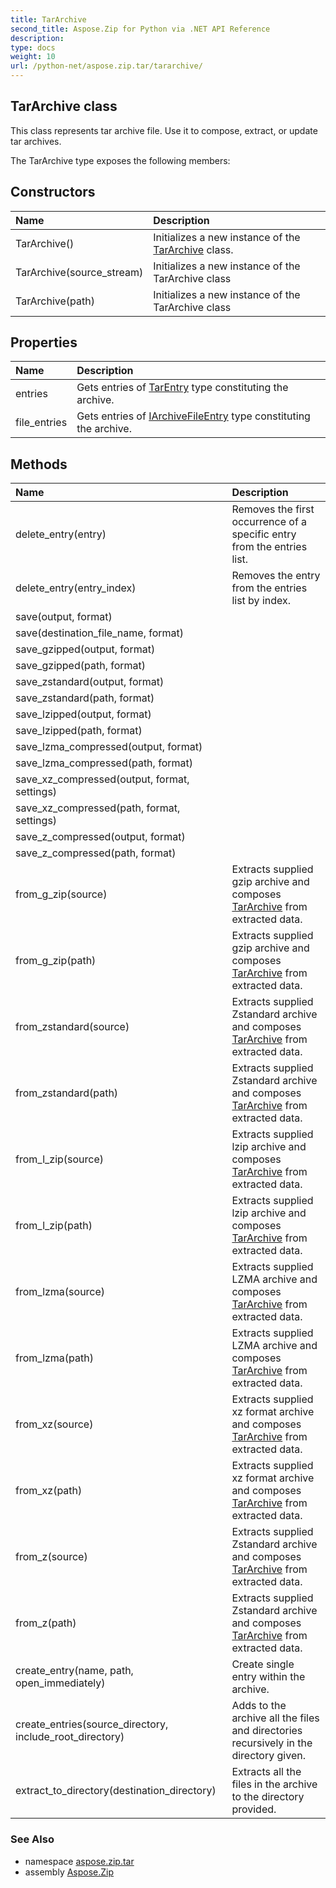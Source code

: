 ```yaml
---
title: TarArchive
second_title: Aspose.Zip for Python via .NET API Reference
description: 
type: docs
weight: 10
url: /python-net/aspose.zip.tar/tararchive/
---
```


## TarArchive class

This class represents tar archive file. Use it to compose, extract, or update tar archives.

The TarArchive type exposes the following members:
## Constructors
| Name | Description |
| :- | :- |
|TarArchive()|Initializes a new instance of the [TarArchive](/zip/python-net/aspose.zip.tar/tararchive/) class.|
|TarArchive(source_stream)|Initializes a new instance of the TarArchive class|
|TarArchive(path)|Initializes a new instance of the TarArchive class|
## Properties
| Name | Description |
| :- | :- |
|entries|Gets entries of [TarEntry](/zip/python-net/aspose.zip.tar/tarentry/) type constituting the archive.|
|file_entries|Gets entries of [IArchiveFileEntry](/zip/python-net/aspose.zip/iarchivefileentry/) type constituting the archive.|
## Methods
| Name | Description |
| :- | :- |
|delete_entry(entry)|Removes the first occurrence of a specific entry from the entries list.|
|delete_entry(entry_index)|Removes the entry from the entries list by index.|
|save(output, format)|  |
|save(destination_file_name, format)|  |
|save_gzipped(output, format)|  |
|save_gzipped(path, format)|  |
|save_zstandard(output, format)|  |
|save_zstandard(path, format)|  |
|save_lzipped(output, format)|  |
|save_lzipped(path, format)|  |
|save_lzma_compressed(output, format)|  |
|save_lzma_compressed(path, format)|  |
|save_xz_compressed(output, format, settings)|  |
|save_xz_compressed(path, format, settings)|  |
|save_z_compressed(output, format)|  |
|save_z_compressed(path, format)|  |
|from_g_zip(source)|Extracts supplied gzip archive and composes [TarArchive](/zip/python-net/aspose.zip.tar/tararchive/) from extracted data.|
|from_g_zip(path)|Extracts supplied gzip archive and composes [TarArchive](/zip/python-net/aspose.zip.tar/tararchive/) from extracted data.|
|from_zstandard(source)|Extracts supplied Zstandard archive and composes [TarArchive](/zip/python-net/aspose.zip.tar/tararchive/) from extracted data.|
|from_zstandard(path)|Extracts supplied Zstandard archive and composes [TarArchive](/zip/python-net/aspose.zip.tar/tararchive/) from extracted data.|
|from_l_zip(source)|Extracts supplied lzip archive and composes [TarArchive](/zip/python-net/aspose.zip.tar/tararchive/) from extracted data.|
|from_l_zip(path)|Extracts supplied lzip archive and composes [TarArchive](/zip/python-net/aspose.zip.tar/tararchive/) from extracted data.|
|from_lzma(source)|Extracts supplied LZMA archive and composes [TarArchive](/zip/python-net/aspose.zip.tar/tararchive/) from extracted data.|
|from_lzma(path)|Extracts supplied LZMA archive and composes [TarArchive](/zip/python-net/aspose.zip.tar/tararchive/) from extracted data.|
|from_xz(source)|Extracts supplied xz format archive and composes [TarArchive](/zip/python-net/aspose.zip.tar/tararchive/) from extracted data.|
|from_xz(path)|Extracts supplied xz format archive and composes [TarArchive](/zip/python-net/aspose.zip.tar/tararchive/) from extracted data.|
|from_z(source)|Extracts supplied Zstandard archive and composes [TarArchive](/zip/python-net/aspose.zip.tar/tararchive/) from extracted data.|
|from_z(path)|Extracts supplied Zstandard archive and composes [TarArchive](/zip/python-net/aspose.zip.tar/tararchive/) from extracted data.|
|create_entry(name, path, open_immediately)|Create single entry within the archive.|
|create_entries(source_directory, include_root_directory)|Adds to the archive all the files and directories recursively in the directory given.|
|extract_to_directory(destination_directory)|Extracts all the files in the archive to the directory provided.|

### See Also

* namespace [aspose.zip.tar](/zip/python-net/aspose.zip.tar/)
* assembly [Aspose.Zip](/zip/python-net/)

